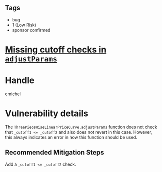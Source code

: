 ## Tags

- bug
- 1 (Low Risk)
- sponsor confirmed

# [Missing cutoff checks in `adjustParams`](https://github.com/code-423n4/2021-12-yetifinance-findings/issues/199) 

# Handle

cmichel


# Vulnerability details

The `ThreePieceWiseLinearPriceCurve.adjustParams` function does not check that `_cutoff1 <= _cutoff2` and also does not revert in this case.
However, this always indicates an error in how this function should be used.

## Recommended Mitigation Steps
Add a `_cutoff1 <= _cutoff2` check.


